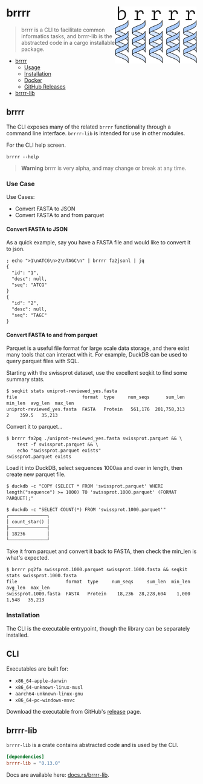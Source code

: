 # brrrr <a href='https://github.com/tshauck/brrrr'><img src='brrrr/docs/brrrr-logo.png' align="right" height="150" /></a>

> brrrr is a CLI to facilitate common informatics tasks, and brrrr-lib is the
> abstracted code in a cargo installable package.

* [brrrr](#brrrr)
  * [Usage](#usage)
  * [Installation](#installation)
  * [Docker](#docker)
  * [GitHub Releases](#github-releases)
* [brrrr-lib](#brrrr-lib)

## brrrr

The CLI exposes many of the related `brrrr` functionality through a command line
interface. `brrrr-lib` is intended for use in other modules.

For the CLI help screen.

    brrrr --help

> **Warning**
> brrrr is very alpha, and may change or break at any time.

### Use Case

Use Cases:

* Convert FASTA to JSON
* Convert FASTA to and from parquet

#### Convert FASTA to JSON

As a quick example, say you have a FASTA file and would like to convert it to
json.

```console
; echo ">1\nATCG\n>2\nTAGC\n" | brrrr fa2jsonl | jq
{
  "id": "1",
  "desc": null,
  "seq": "ATCG"
}
{
  "id": "2",
  "desc": null,
  "seq": "TAGC"
}
```

#### Convert FASTA to and from parquet

Parquet is a useful file format for large scale data storage, and there exist
many tools that can interact with it. For example, DuckDB can be used to query
parquet files with SQL.

Starting with the swissprot dataset, use the excellent seqkit to find some
summary stats.

```console
$ seqkit stats uniprot-reviewed_yes.fasta
file                        format  type     num_seqs      sum_len  min_len  avg_len  max_len
uniprot-reviewed_yes.fasta  FASTA   Protein   561,176  201,758,313        2    359.5   35,213
```

Convert it to parquet...

```console
$ brrrr fa2pq ./uniprot-reviewed_yes.fasta swissprot.parquet && \
    test -f swissprot.parquet && \
    echo "swissprot.parquet exists"
swissprot.parquet exists
```

Load it into DuckDB, select sequences 1000aa and over in length, then create new parquet file.

```console
$ duckdb -c "COPY (SELECT * FROM 'swissprot.parquet' WHERE length("sequence") >= 1000) TO 'swissprot.1000.parquet' (FORMAT PARQUET);"
```

```console
$ duckdb -c "SELECT COUNT(*) FROM 'swissprot.1000.parquet'"
┌──────────────┐
│ count_star() │
├──────────────┤
│ 18236        │
└──────────────┘
```

Take it from parquet and convert it back to FASTA, then check the min_len is
what's expected.

```console
$ brrrr pq2fa swissprot.1000.parquet swissprot.1000.fasta && seqkit stats swissprot.1000.fasta
file                  format  type     num_seqs     sum_len  min_len  avg_len  max_len
swissprot.1000.fasta  FASTA   Protein    18,236  28,228,604    1,000    1,548   35,213
```

### Installation

The CLI is the executable entrypoint, though the library can be separately
installed.

## CLI

Executables are built for:

* `x86_64-apple-darwin`
* `x86_64-unknown-linux-musl`
* `aarch64-unknown-linux-gnu`
* `x86_64-pc-windows-msvc`

Download the executable from GitHub's
[release](https://github.com/tshauck/brrrr/releases/latest) page.

[examples.sh]: https://github.com/tshauck/brrrr/blob/main/examples.sh

## brrrr-lib

`brrrr-lib` is a crate contains abstracted code and is used by the CLI.

```toml
[dependencies]
brrrr-lib = "0.13.0"
```

Docs are available here: [docs.rs/brrrr-lib](https://docs.rs/brrrr-lib/0.9.11/brrrr_lib/).
